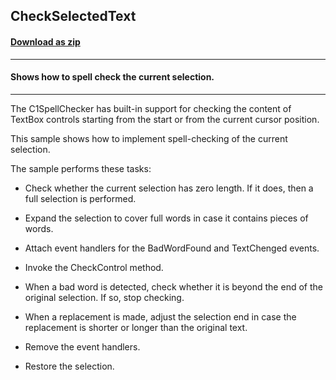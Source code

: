 ## CheckSelectedText
#### [Download as zip](https://minhaskamal.github.io/DownGit/#/home?url=https://github.com/GrapeCity/ComponentOne-WinForms-Samples/tree/master/NetFramework\SpellChecker\CS\CheckSelectedText)
____
#### Shows how to spell check the current selection.
____
The C1SpellChecker has built-in support for checking the content of TextBox controls starting from the start or from the current cursor position. 

This sample shows how to implement spell-checking of the current selection. 

The sample performs these tasks: 

- Check whether the current selection has zero length. If it does, then a full selection is performed. 

- Expand the selection to cover full words in case it contains pieces of words. 

- Attach event handlers for the BadWordFound and TextChenged events. 

- Invoke the CheckControl method. 

- When a bad word is detected, check whether it is beyond the end of the original selection. If so, stop checking. 

- When a replacement is made, adjust the selection end in case the replacement is shorter or longer than the original text. 

- Remove the event handlers. 

- Restore the selection. 

